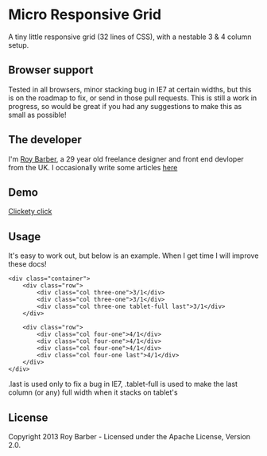 # Micro Responsive Grid

A tiny little responsive grid (32 lines of CSS), with a nestable 3 & 4 column setup.

## Browser support

Tested in all browsers, minor stacking bug in IE7 at certain widths, but this is on the roadmap to fix, or send in those pull requests. This is still a work in progress, so would be great if you had any suggestions to make this as small as possible!

## The developer

I'm [Roy Barber](http://roybarber.com), a 29 year old freelance designer and front end devloper from the UK. I occasionally write some articles [here](http://roybarber.com/blog/)

## Demo

[Clickety click](http://roybarber.github.com/micro-rwd-grid/)

## Usage

It's easy to work out, but below is an example. When I get time I will improve these docs!

    <div class="container">
        <div class="row">
            <div class="col three-one">3/1</div>
            <div class="col three-one">3/1</div>
            <div class="col three-one tablet-full last">3/1</div>
        </div>

        <div class="row">
			<div class="col four-one">4/1</div>
			<div class="col four-one">4/1</div>
			<div class="col four-one">4/1</div>
			<div class="col four-one last">4/1</div>
		</div>
    </div>

.last is used only to fix a bug in IE7, .tablet-full is used to make the last column (or any) full width when it stacks on tablet's

## License

Copyright 2013 Roy Barber - Licensed under the Apache License, Version 2.0.
